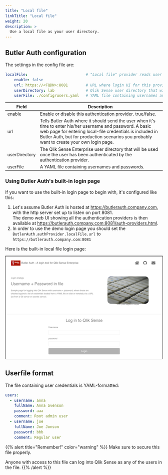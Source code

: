 ```yaml
---
title: "Local file"
linkTitle: "Local file"
weight: 20
description: >
  Use a local file as your user directory.
---
```

## Butler Auth configuration

The settings in the config file are:

```yaml
localFile:                          # "Local file" provider reads user data from a file on disk
    enable: false                    
    url: https://<FQDN>:8081        # URL where login UI for this provider is available
    userDirectory: lab              # Qlik Sense user directory that will be used for the authenticated user
    userFile: ./config/users.yaml   # YAML file containing usernames and passwords
```

| Field | Description |
|-|-|
| enable | Enable or disable this authentication provider. true/false. |
| url | Tells Butler Auth where it should send the user when it's time to enter his/her username and password. A basic web page for entering local-file credentials is included in Butler Auth, but for production scenarios you probably want to create your own login page. |
| userDirectory | The Qlik Sense Enterprise user directory that will be used once the user has been authenticated by the authentication provider. |
| userFile | A YAML file containing usernames and passwords. |

### Using Butler Auth's built-in login page

If you want to use the built-in login page to begin with, it's configured like this:

1. Let's assume Butler Auth is hosted at https://butlerauth.company.com, with the http server set up to listen on port 8081.  
The demo web UI showing all the authentication providers is then available at https://butlerauth.company.com:8081/auth-providers.html.
2. In order to use the demo login page you should set the `ButlerAuth.authProvider.localFile.url` to `https://butlerauth.company.com:8081`

Here is the built-in local file login page:

![Local file demo login page](butlerauth-localfile-loginpage.png "Local file demo login page")

## Userfile format

The file containing user credentials is YAML-formatted:

```yaml
users:
  - username: anna
    fullName: Anna Svenson
    password: aaa
    comment: Root admin user
  - username: joe
    fullName: Joe Jonson
    password: bbb
    comment: Regular user
```

{{% alert title="Remember!" color="warning" %}}
Make sure to secure this file properly.

Anyone with access to this file can log into Qlik Sense as any of the users in the file.
{{% /alert %}}
